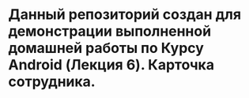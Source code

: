 # Данный репозиторий создан для демонстрации выполненной домашней работы по Курсу Android (Лекция 6). Карточка сотрудника.
